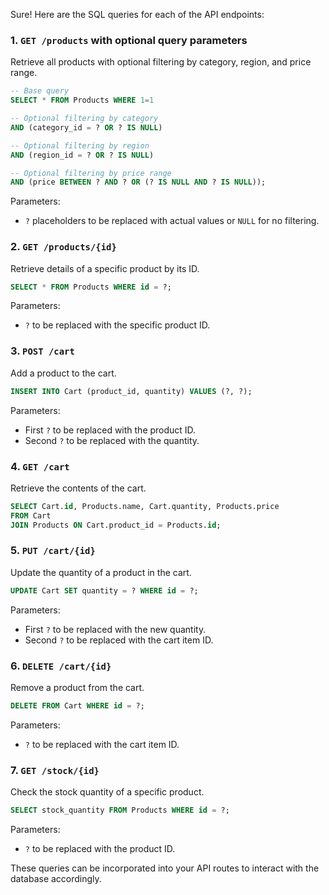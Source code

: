 Sure! Here are the SQL queries for each of the API endpoints:

### 1. `GET /products` with optional query parameters

Retrieve all products with optional filtering by category, region, and price range.

```sql
-- Base query
SELECT * FROM Products WHERE 1=1

-- Optional filtering by category
AND (category_id = ? OR ? IS NULL)

-- Optional filtering by region
AND (region_id = ? OR ? IS NULL)

-- Optional filtering by price range
AND (price BETWEEN ? AND ? OR (? IS NULL AND ? IS NULL));
```

Parameters:

- `?` placeholders to be replaced with actual values or `NULL` for no filtering.

### 2. `GET /products/{id}`

Retrieve details of a specific product by its ID.

```sql
SELECT * FROM Products WHERE id = ?;
```

Parameters:

- `?` to be replaced with the specific product ID.

### 3. `POST /cart`

Add a product to the cart.

```sql
INSERT INTO Cart (product_id, quantity) VALUES (?, ?);
```

Parameters:

- First `?` to be replaced with the product ID.
- Second `?` to be replaced with the quantity.

### 4. `GET /cart`

Retrieve the contents of the cart.

```sql
SELECT Cart.id, Products.name, Cart.quantity, Products.price
FROM Cart
JOIN Products ON Cart.product_id = Products.id;
```

### 5. `PUT /cart/{id}`

Update the quantity of a product in the cart.

```sql
UPDATE Cart SET quantity = ? WHERE id = ?;
```

Parameters:

- First `?` to be replaced with the new quantity.
- Second `?` to be replaced with the cart item ID.

### 6. `DELETE /cart/{id}`

Remove a product from the cart.

```sql
DELETE FROM Cart WHERE id = ?;
```

Parameters:

- `?` to be replaced with the cart item ID.

### 7. `GET /stock/{id}`

Check the stock quantity of a specific product.

```sql
SELECT stock_quantity FROM Products WHERE id = ?;
```

Parameters:

- `?` to be replaced with the product ID.

These queries can be incorporated into your API routes to interact with the database accordingly.
